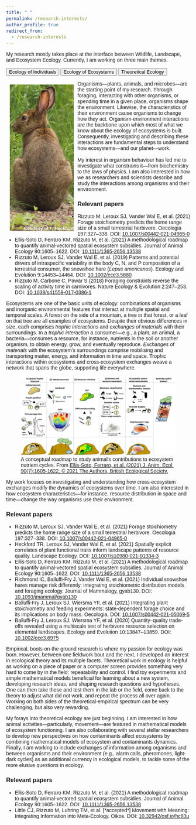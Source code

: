 ```yaml
---
title: " "
permalink: /research-interests/
author_profile: true
redirect_from:
  - /research-interests
---
```


My research mostly takes place at the interface between Wildlife, Landscape, and Ecosystem Ecology. Currently, I am working on three main themes.

<head>
<meta name="viewport" content="width=device-width, initial-scale=1">
<style>
body {font-family: Arial;}

/* Style the tab */
.tab {
  overflow: hidden;
  border: none;
  background-color: none;
}

/* Style the buttons inside the tab */
.tab button {
  background-color: inherit;
  float: left;
  border: none;
  outline: none;
  cursor: pointer;
  padding: 14px 16px;
  transition: 0.3s;
  font-size: 17px;
  color: #005100;
  border-bottom: 2px solid #ccc;
}

/* Change background color of buttons on hover */
.tab button:hover {
  background-color: #7fa87f;
}

/* Create an active/current tablink class */
.tab button.active {
  background-color: none;
  border-bottom: 2px solid #005100;
}

/* Style the tab content */
.tabcontent {
  display: none;
  padding: 12px 12px;
  border: none;
  border-top: none;
}
</style>
</head>

<body>

<!-- <h2>Tabs</h2>
<p>Click on the buttons inside the tabbed menu:</p> -->

<div class="tab">
  <button class="tablinks active" onclick="openTheme(event, 'Individuals')" id="defaultOpen">Ecology of Individuals</button>
  <button class="tablinks" onclick="openTheme(event, 'Ecosystems')">Ecology of Ecosystems</button>
  <button class="tablinks" onclick="openTheme(event, 'Theory')">Theoretical Ecology</button>
</div>

<div id="Individuals" class="tabcontent">

<p><img src="../images/Hare_EcoIndividual.jpg" style="float:left;width:175px;height:400px;padding:10px">
Organisms&mdash;plants, animals, and microbes&mdash;are the starting point of my research. Through foraging, interacting with other organisms, or spending time in a given place, organisms shape the environment. Likewise, the characteristics of their environment cause organisms to change how they act. Organism-environment interactions are the backbone upon which most of what we know about the ecology of ecosystems is built. Consequently, investigating and describing these interactions are fundamental steps to understand how ecosystems&mdash;and our planet&mdash;work.
<br>
<br>
My interest in organism behaviour has led me to investigate what constrains it&mdash;from biochemistry to the laws of physics. I am also interested in how we as researchers and scientists describe and study the interactions among organisms and their environment.
</p>

<h3>Relevant papers</h3>
<ul>
  <li>Rizzuto M, Leroux SJ, Vander Wal E, et al. (2021) Forage stoichiometry predicts the home range size of a small terrestrial herbivore. Oecologia 197:327–338. DOI: <a href="https://doi.org/10.1007/s00442-021-04965-0">10.1007/s00442-021-04965-0</a></li>
  <li>Ellis‐Soto D, Ferraro KM, Rizzuto M, et al. (2021) A methodological roadmap to quantify animal‐vectored spatial ecosystem subsidies. Journal of Animal Ecology 90:1605–1622. DOI: <a href="https://doi.org/10.1111/1365-2656.13538">10.1111/1365-2656.13538</a></li>
  <li>Rizzuto M, Leroux SJ, Vander Wal E, et al. (2019) Patterns and potential drivers of intraspecific variability in the body C, N, and P composition of a terrestrial consumer, the snowshoe hare (<i>Lepus americanus</i>). Ecology and Evolution 9:14453–14464. DOI: <a href="https://doi.org/10.1002/ece3.5880">10.1002/ece3.5880</a></li>
  <li>Rizzuto M, Carbone C, Pawar S (2018) Foraging constraints reverse the scaling of activity time in carnivores. Nature Ecology & Evolution 2:247–253. DOI: <a href="https://doi.org/10.1038/s41559-017-0386-1">10.1038/s41559-017-0386-1</a></li>
</ul>
</div>

<div id="Ecosystems" class="tabcontent">
<p>
Ecosystems are one of the basic units of ecology: combinations of organisms and inorganic environmental features that interact at multiple spatial and temporal scales. A forest on the side of a mountain, a tree in that forest, or a leaf on that tree are all examples of ecosystems. Despite their obvious differences in size, each comprises <i>trophic interactions</i> and <i>exchanges of materials</i> with their surroundings. In a <i>trophic interaction</i> a consumer&mdash;e.g., a plant, an animal, a bacteria&mdash;consumes a resource, for instance, nutrients in the soil or another organism, to obtain energy, grow, and eventually reproduce. <i>Exchanges of materials</i> with the ecosystem’s surroundings comprise mobilising and transporting matter, energy, and information in time and space. Trophic interactions within ecosystems and cross-ecosystem exchanges weave a network that spans the globe, supporting life everywhere.
</p>
<figure>
<img src="../images/RoadMap_Ecosystems.pdf" style="float:center">
<figcaption>A conceptual roadmap to study animal's contributions to ecosystem nutrient cycles. From <a href="https://doi.org/10.1111/1365-2656.13538">Ellis-Soto, Ferraro, et al. (2021) J. Anim. Ecol. 90(7):1605-1622. &copy; 2021 The Authors, British Ecological Society.</a></figcaption>
</figure>
<p>
My work focuses on investigating and understanding how cross-ecosystem exchanges modify the dynamics of ecosystems over time. I am also interested in how ecosystem characteristics—for instance, resource distribution in space and time—change the way organisms use their environment.
</p>

<h3>Relevant papers</h3>
<ul>
  <li>Rizzuto M, Leroux SJ, Vander Wal E, et al. (2021) Forage stoichiometry predicts the home range size of a small terrestrial herbivore. Oecologia 197:327–338. DOI: <a href="https://doi.org/10.1007/s00442-021-04965-0">10.1007/s00442-021-04965-0</a></li>
  <li>Heckford TR, Leroux SJ, Vander Wal E, et al. (2021) Spatially explicit correlates of plant functional traits inform landscape patterns of resource quality. Landscape Ecology. DOI: <a href="https://doi.org/10.1007/s10980-021-01334-3">10.1007/s10980-021-01334-3</a></li>
  <li>Ellis‐Soto D, Ferraro KM, Rizzuto M, et al. (2021) A methodological roadmap to quantify animal‐vectored spatial ecosystem subsidies. Journal of Animal Ecology 90:1605–1622. DOI: <a href="https://doi.org/10.1111/1365-2656.13538">10.1111/1365-2656.13538</a></li>
  <li>Richmond IC, Balluffi-Fry J, Vander Wal E, et al. (2021) Individual snowshoe hares manage risk differently: integrating stoichiometric distribution models and foraging ecology. Journal of Mammalogy, gyab130. DOI: <a href="https://doi.org/10.1093/jmammal/gyab130">10.1093/jmammal/gyab130</a></li>
  <li>Balluffi-Fry J, Leroux SJ, Wiersma YF, et al. (2021) Integrating plant stoichiometry and feeding experiments: state-dependent forage choice and its implications on body mass. Oecologia. DOI: <a href="https://doi.org/10.1007/s00442-021-05069-5">10.1007/s00442-021-05069-5</a></li>
  <li>Balluffi‐Fry J, Leroux SJ, Wiersma YF, et al. (2020) Quantity–quality trade‐offs revealed using a multiscale test of herbivore resource selection on elemental landscapes. Ecology and Evolution 10:13847–13859. DOI: <a href="https://doi.org/10.1002/ece3.6975">10.1002/ece3.6975</a></li>
</ul>
</div>

<div id="Theory" class="tabcontent">
<p>
Empirical, boots-on-the-ground research is where my passion for ecology was born. However, between one fieldwork bout and the next, I developed an interest in ecological theory and its multiple facets. Theoretical work in ecology is helpful as working on a piece of paper or a computer screen provides something very hard to come by in the field: repeatability and control. I find toy experiments and simple mathematical models beneficial for learning about a new system, developing research ideas, and shaping research questions and hypotheses. One can then take these and test them in the lab or the field, come back to the theory to adjust what did not work, and repeat the process all over again. Working on both sides of the theoretical-empirical spectrum can be very challenging, but also very rewarding.
</p>

<p>
My forays into theoretical ecology are just beginning. I am interested in how animal activities&mdash;particularly, movement&mdash;are featured in mathematical models of ecosystem functioning. I am also collaborating with several stellar researchers to develop new perspectives on how contaminants affect ecosystems by combining mathematical models of ecosystem and contaminants dynamics. Finally, I am working to include exchanges of information among organisms and between organisms and their environment (e.g., alarm calls, pheromones, light-dark cycles) as an additional currency in ecological models, to tackle some of the more elusive questions in ecology.
</p>

<h3>Relevant papers</h3>
<ul>
  <li>Ellis‐Soto D, Ferraro KM, Rizzuto M, et al. (2021) A methodological roadmap to quantify animal‐vectored spatial ecosystem subsidies. Journal of Animal Ecology 90:1605–1622. DOI: <a href="https://doi.org/10.1111/1365-2656.13538">10.1111/1365-2656.13538</a></li>
  <li>Little CJ, Rizzuto M, Luhring TM, et al. [*accepted*] Movement with Meaning: Integrating Information into Meta-Ecology. Oikos. DOI: <a href="https://doi.org/10.32942/osf.io/hc83u">10.32942/osf.io/hc83u</a></li>
</ul>
</div>

<script>
function openTheme(evt, themeName) {
  var i, tabcontent, tablinks;
  tabcontent = document.getElementsByClassName("tabcontent");
  for (i = 0; i < tabcontent.length; i++) {
    tabcontent[i].style.display = "none";
  }
  tablinks = document.getElementsByClassName("tablinks");
  for (i = 0; i < tablinks.length; i++) {
    tablinks[i].className = tablinks[i].className.replace(" active", "");
  }
  document.getElementById(themeName).style.display = "block";
  evt.currentTarget.className += " active";
}

document.getElementById("defaultOpen").click();
</script>
</body>

<!-- <h2><b>Ecology of Individuals</b></h2>
<p>
Organisms&mdash;plants, animals, and microbes&mdash;are the starting point of my research. Through foraging, interacting with other organisms, or spending time in a given place, organisms shape the environment. At the same time, the characteristics of their environment cause organisms to change how they act. Organism-environment interactions are the backbone upon which most of what we know about the ecology of ecosystems is built. Consequently, investigating and describing these interactions are fundamental steps towards developing a holistic, general understanding of the way ecosystems&mdash;and our planet&mdash;work.
</p>

<p>
My interest in organism behaviour has led me to investigate what constrains it&mdash;from animal biochemistry to the laws of physics. I also study how environmental characteristics&mdash;for instance, food biochemistry&mdash;influence how organisms use their space and explore how we as researchers and scientists describe and study the interactions among organisms and their environment.
</p>

<h3>Relevant papers</h3>
<ul>
  <li>Rizzuto M, Leroux SJ, Vander Wal E, et al. (2021) Forage stoichiometry predicts the home range size of a small terrestrial herbivore. Oecologia 197:327–338. DOI: <a href="https://doi.org/10.1007/s00442-021-04965-0">10.1007/s00442-021-04965-0</a></li>
  <li>Heckford TR, Leroux SJ, Vander Wal E, et al. (2021) Spatially explicit correlates of plant functional traits inform landscape patterns of resource quality. Landscape Ecology. DOI: <a href="https://doi.org/10.1007/s10980-021-01334-3">10.1007/s10980-021-01334-3</a></li>
  <li>Ellis‐Soto D, Ferraro KM, Rizzuto M, et al. (2021) A methodological roadmap to quantify animal‐vectored spatial ecosystem subsidies. Journal of Animal Ecology 90:1605–1622. DOI: <a href="https://doi.org/10.1111/1365-2656.13538">10.1111/1365-2656.13538</a></li>
  <li>Rizzuto M, Leroux SJ, Vander Wal E, et al. (2019) Patterns and potential drivers of intraspecific variability in the body C, N, and P composition of a terrestrial consumer, the snowshoe hare (<i>Lepus americanus</i>). Ecology and Evolution 9:14453–14464. DOI: <a href="https://doi.org/10.1002/ece3.5880">10.1002/ece3.5880</a></li>
  <li>Rizzuto M, Carbone C, Pawar S (2018) Foraging constraints reverse the scaling of activity time in carnivores. Nature Ecology & Evolution 2:247–253. DOI: <a href="https://doi.org/10.1038/s41559-017-0386-1">10.1038/s41559-017-0386-1</a></li>
</ul>

<h2>Ecology of Ecosystems</h2>
<p>
Ecosystems are one of the basic units of ecology: combinations of organisms and inorganic environmental features that interact at multiple spatial and temporal scales. A forest on the side of a mountain, a tree in that forest, or a leaf on that tree are all examples of ecosystems. Despite their obvious differences in size, each comprises <i>trophic interactions</i> and <i>exchanges of materials</i> with their surroundings. In a <i>trophic interaction</i> a consumer&mdash;e.g., a plant, an animal, a bacteria&mdash;consumes a resource, for instance, nutrients in the soil or another organism, to obtain energy, grow, and eventually reproduce. <i>Exchanges of materials</i> with the ecosystem’s surroundings comprise mobilising and transporting matter, energy, and information in time and space. Trophic interactions within ecosystems and cross-ecosystem exchanges weave a network that spans the globe, supporting life everywhere.
</p>

<p>
My work focuses on investigating and understanding how cross-ecosystem exchanges modify the dynamics of ecosystems over time. I am also interested in how ecosystem characteristics change how organisms use their environment, and how environmental characteristics shape a species’ activities and trade-offs.
</p>

<h5>Relevant papers</h5>

<ul>
  <li>Rizzuto M, Leroux SJ, Vander Wal E, et al. (2021) Forage stoichiometry predicts the home range size of a small terrestrial herbivore. Oecologia 197:327–338. DOI: <a href="https://doi.org/10.1007/s00442-021-04965-0">10.1007/s00442-021-04965-0</a></li>
  <li>Ellis‐Soto D, Ferraro KM, Rizzuto M, et al. (2021) A methodological roadmap to quantify animal‐vectored spatial ecosystem subsidies. Journal of Animal Ecology 90:1605–1622. DOI: <a href="https://doi.org/10.1111/1365-2656.13538">10.1111/1365-2656.13538</a></li>
  <li>Richmond IC, Balluffi-Fry J, Vander Wal E, et al. (2021) Individual snowshoe hares manage risk differently: integrating stoichiometric distribution models and foraging ecology. Journal of Mammalogy, gyab130. DOI: <a href="https://doi.org/10.1093/jmammal/gyab130">10.1093/jmammal/gyab130</a></li>
  <li>Balluffi-Fry J, Leroux SJ, Wiersma YF, et al. (2021) Integrating plant stoichiometry and feeding experiments: state-dependent forage choice and its implications on body mass. Oecologia. DOI: <a href="https://doi.org/10.1007/s00442-021-05069-5">10.1007/s00442-021-05069-5</a></li>
  <li>Balluffi‐Fry J, Leroux SJ, Wiersma YF, et al. (2020) Quantity–quality trade‐offs revealed using a multiscale test of herbivore resource selection on elemental landscapes. Ecology and Evolution 10:13847–13859. DOI: <a href="https://doi.org/10.1002/ece3.6975">10.1002/ece3.6975</a></li>
</ul>

<h2>Ecological Theory</h2>
<p>
Empirical, boots-on-the-ground research, like the studies described above, is where my passion for ecology was born. However, between one fieldwork bout and the next, I developed an interest in ecological theory and its multiple facets. Theoretical work in ecology is helpful as working on a piece of paper or a computer screen provides something very hard to come by in the field: repeatability and control. I find toy experiments and simple mathematical models beneficial for learning about a new system, developing research ideas, and shaping research questions and hypotheses. One can then take these and test them in the lab or the field, come back to the theory to adjust what did not work, and repeat the process all over again. Working on both sides of the theoretical-empirical spectrum can be very challenging, but also very rewarding.
</p>

<p>
My forays into theoretical ecology are just beginning. I am interested in how animal activities&mdash;particularly, movement&mdash;are featured in mathematical models of ecosystem functioning. I am also collaborating with several stellar researchers to develop new perspectives on how contaminants affect ecosystems by combining ecosystem and contaminants mathematical models. Finally, I am working to include exchanges of information among organisms and between organisms and their environment (e.g., alarm calls, pheromones, light-dark cycles) as an additional currency in ecological models, to tackle some of the more elusive questions in ecology.
</p>

<h5>Relevant papers</h5>

<ul>
  <li>Ellis‐Soto D, Ferraro KM, Rizzuto M, et al. (2021) A methodological roadmap to quantify animal‐vectored spatial ecosystem subsidies. Journal of Animal Ecology 90:1605–1622. DOI: <a href="https://doi.org/10.1111/1365-2656.13538">10.1111/1365-2656.13538</a></li>
  <li>Little CJ, Rizzuto M, Luhring TM, et al. (2020) Filling the Information Gap in Meta-Ecosystem Ecology. EcoEvoRxiv preprint. DOI: <a href="https://doi.org/10.32942/osf.io/hc83u">10.32942/osf.io/hc83u</a></li>
</ul> -->
